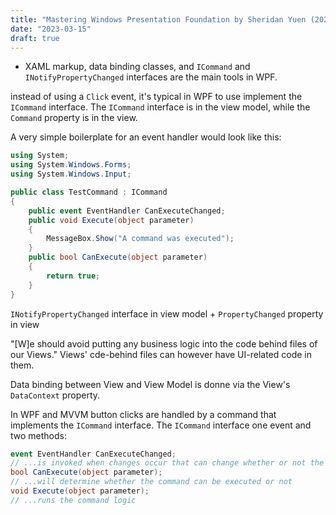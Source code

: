 ```yaml
---
title: "Mastering Windows Presentation Foundation by Sheridan Yuen (2020)"
date: "2023-03-15"
draft: true
---
```


- XAML markup, data binding classes, and `ICommand` and `INotifyPropertyChanged` interfaces are the main tools in WPF.

instead of using a `Click` event, it's typical in WPF to use implement the `ICommand` interface. The `ICommand` interface is in the view model, while the `Command` property is in the view.

A very simple boilerplate for an event handler would look like this:

```csharp
using System;
using System.Windows.Forms;
using System.Windows.Input;

public class TestCommand : ICommand 
{
    public event EventHandler CanExecuteChanged;
    public void Execute(object parameter)
    {
        MessageBox.Show("A command was executed");
    } 
    public bool CanExecute(object parameter)
    {
        return true;
    }
}
```

`INotifyPropertyChanged` interface in view model + `PropertyChanged` property in view

"[W]e should avoid putting any business logic into the code behind files of our Views."
Views' cde-behind files can however have UI-related code in them.

Data binding between View and View Model is donne via the View's `DataContext` property.

In WPF and MVVM button clicks are handled by a command that implements the `ICommand` interface. The `ICommand` interface one event and two methods:
```csharp
event EventHandler CanExecuteChanged;   
// ...is invoked when changes occur that can change whether or not the command can be executed
bool CanExecute(object parameter);  
// ...will determine whether the command can be executed or not
void Execute(object parameter);  
// ...runs the command logic
```

